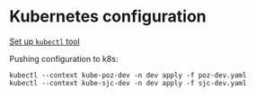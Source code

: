 Kubernetes configuration
========================

[Set up `kubectl` tool](https://wikia-inc.atlassian.net/wiki/spaces/OPS/pages/208011308/Kubernetes+access+for+Engineers)

Pushing configuration to k8s:

```
kubectl --context kube-poz-dev -n dev apply -f poz-dev.yaml
kubectl --context kube-sjc-dev -n dev apply -f sjc-dev.yaml
```
